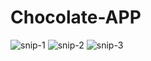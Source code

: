 # Chocolate-APP

![snip-1](https://user-images.githubusercontent.com/43855677/116387600-96688800-a838-11eb-91b4-321bc5e8bd77.PNG)
![snip-2](https://user-images.githubusercontent.com/43855677/116387041-032f5280-a838-11eb-84d4-b40908fe8cd5.PNG)
![snip-3](https://user-images.githubusercontent.com/43855677/116387647-9ff1f000-a838-11eb-9e9c-33d55162e2e6.PNG)


